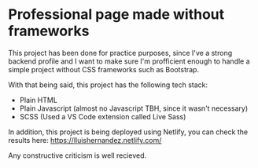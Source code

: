 # Professional page made without frameworks

This project has been done for practice purposes, since I've a strong backend profile and I want to make sure I'm profficient enough to handle a simple project without CSS frameworks such as Bootstrap.

With that being said, this project has the following tech stack:
- Plain HTML
- Plain Javascript (almost no Javascript TBH, since it wasn't necessary)
- SCSS (Used a VS Code extension called Live Sass)

In addition, this project is being deployed using Netlify, you can check the results here: https://lluishernandez.netlify.com/

Any constructive criticism is well recieved.
